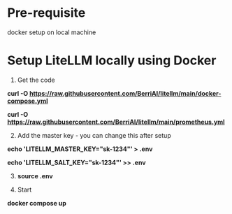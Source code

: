 # Pre-requisite

docker setup on local machine

# Setup LiteLLM locally using Docker

1) Get the code

**curl -O https://raw.githubusercontent.com/BerriAI/litellm/main/docker-compose.yml**

**curl -O https://raw.githubusercontent.com/BerriAI/litellm/main/prometheus.yml**

2) Add the master key - you can change this after setup

**echo 'LITELLM_MASTER_KEY="sk-1234"' > .env**

**echo 'LITELLM_SALT_KEY="sk-1234"' >> .env**

3) **source .env**

4) Start

**docker compose up**
